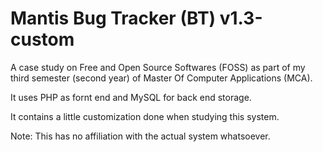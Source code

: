 # Mantis Bug Tracker (BT) v1.3-custom

A case study on Free and Open Source Softwares (FOSS) as part of my third semester (second year) of Master Of Computer Applications (MCA).

It uses PHP as fornt end and MySQL for back end storage.

It contains a little customization done when studying this system.

Note: This has no affiliation with the actual system whatsoever.
